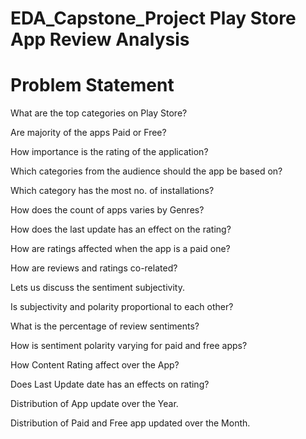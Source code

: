 # EDA_Capstone_Project Play Store App Review Analysis

# Problem Statement

What are the top categories on Play Store?

Are majority of the apps Paid or Free?

How importance is the rating of the application?

Which categories from the audience should the app be based on?

Which category has the most no. of installations?

How does the count of apps varies by Genres?

How does the last update has an effect on the rating?

How are ratings affected when the app is a paid one?

How are reviews and ratings co-related?

Lets us discuss the sentiment subjectivity.

Is subjectivity and polarity proportional to each other?

What is the percentage of review sentiments?

How is sentiment polarity varying for paid and free apps?

How Content Rating affect over the App?

Does Last Update date has an effects on rating?

Distribution of App update over the Year.

Distribution of Paid and Free app updated over the Month.



